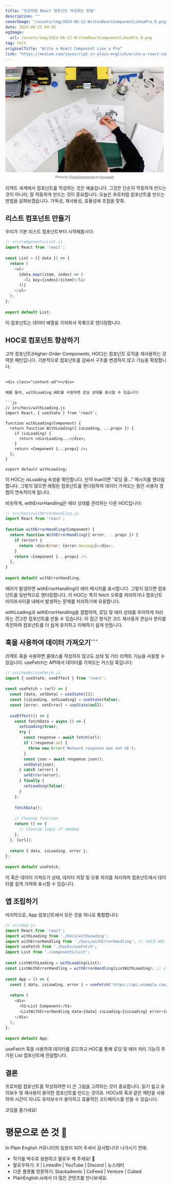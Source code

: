 ```yaml
---
title: "프로처럼 React 컴포넌트 작성하는 방법"
description: ""
coverImage: "/assets/img/2024-06-22-WriteaReactComponentLikeaPro_0.png"
date: 2024-06-22 04:55
ogImage: 
  url: /assets/img/2024-06-22-WriteaReactComponentLikeaPro_0.png
tag: Tech
originalTitle: "Write a React Component Like a Pro"
link: "https://medium.com/javascript-in-plain-english/write-a-react-component-like-a-pro-4852109ffee5"
---
```



<img src="/assets/img/2024-06-22-WriteaReactComponentLikeaPro_0.png" />

리액트 세계에서 컴포넌트를 작성하는 것은 예술입니다. 그것은 단순히 작동하게 만드는 것이 아니라, 잘 작동하게 만드는 것이 중요합니다. 오늘은 프로처럼 컴포넌트를 만드는 방법을 살펴보겠습니다. 가독성, 재사용성, 효율성에 초점을 맞춰.

## 리스트 컴포넌트 만들기

우리가 기본 리스트 컴포넌트부터 시작해봅시다:

<div class="content-ad"></div>

```js
// src/components/List.js
import React from 'react';

const List = ({ data }) => {
  return (
    <ul>
      {data.map((item, index) => (
        <li key={index}>{item}</li>
      ))}
    </ul>
  );
};

export default List;
```

이 컴포넌트는 데이터 배열을 가져와서 목록으로 렌더링합니다.

## HOC로 컴포넌트 향상하기

고차 컴포넌트(Higher-Order Components, HOC)는 컴포넌트 로직을 재사용하는 강력한 패턴입니다. 기본적으로 컴포넌트를 감싸서 구조를 변경하지 않고 기능을 확장합니다.
```

<div class="content-ad"></div>

예를 들어, withLoading HOC를 사용하면 로딩 상태를 표시할 수 있습니다:

```js
// src/hocs/withLoading.js
import React, { useState } from 'react';

function withLoading(Component) {
  return function WithLoading({ isLoading, ...props }) {
    if (isLoading) {
      return <div>Loading...</div>;
    }
    return <Component {...props} />;
  };
}

export default withLoading;
```

이 HOC는 isLoading 속성을 확인합니다. 만약 true이면 "로딩 중..." 메시지를 렌더링합니다. 그렇지 않으면 래핑된 컴포넌트를 렌더링하여 데이터 가져오는 동안 사용자 경험이 연속적이게 됩니다.

비슷하게, withErrorHandling은 에러 상태를 관리하는 다른 HOC입니다:

<div class="content-ad"></div>

```js
// src/hocs/withErrorHandling.js
import React from 'react';

function withErrorHandling(Component) {
  return function WithErrorHandling({ error, ...props }) {
    if (error) {
      return <div>Error: {error.message}</div>;
    }
    return <Component {...props} />;
  };
}

export default withErrorHandling;
```

에러가 발생하면 withErrorHandling이 에러 메시지를 표시합니다. 그렇지 않으면 컴포넌트를 일반적으로 렌더링합니다. 이 HOC는 특히 fetch 오류를 처리하거나 컴포넌트 라이프사이클 내에서 발생하는 문제를 처리하기에 유용합니다.

withLoading과 withErrorHandling을 결합하여, 로딩 및 에러 상태를 우아하게 처리하는 견고한 컴포넌트를 만들 수 있습니다. 이 접근 방식은 코드 재사용과 관심사 분리를 촉진하여 컴포넌트를 더 쉽게 유지하고 이해하기 쉽게 만듭니다.

## 훅을 사용하여 데이터 가져오기```

<div class="content-ad"></div>

리액트 훅을 사용하면 클래스를 작성하지 않고도 상태 및 기타 리액트 기능을 사용할 수 있습니다. useFetch는 API에서 데이터를 가져오는 커스텀 훅입니다:

```js
// src/hooks/useFetch.js
import { useState, useEffect } from 'react';

const useFetch = (url) => {
  const [data, setData] = useState([]);
  const [isLoading, setLoading] = useState(false);
  const [error, setError] = useState(null);

  useEffect(() => {
    const fetchData = async () => {
      setLoading(true);
      try {
        const response = await fetch(url);
        if (!response.ok) {
          throw new Error('Network response was not ok');
        }
        const json = await response.json();
        setData(json);
      } catch (error) {
        setError(error);
      } finally {
        setLoading(false);
      }
    };

    fetchData();

    // Cleanup function
    return () => {
      // Cleanup logic if needed
    };
  }, [url]);

  return { data, isLoading, error };
};

export default useFetch;
```

이 훅은 데이터 가져오기 상태, 데이터 저장 및 오류 처리를 처리하여 컴포넌트에서 데이터를 쉽게 가져와 표시할 수 있습니다.

## 앱 조립하기

<div class="content-ad"></div>

마지막으로, App 컴포넌트에서 모든 것을 하나로 통합합니다:

```js
// src/App.js
import React from 'react';
import withLoading from './hocs/withLoading';
import withErrorHandling from './hocs/withErrorHandling'; // 새로운 HOC 추가
import useFetch from './hooks/useFetch';
import List from './components/List';

const ListWithLoading = withLoading(List);
const ListWithErrorHandling = withErrorHandling(ListWithLoading); // ListWithLoading 컴포넌트에 에러 처리 추가

const App = () => {
  const { data, isLoading, error } = useFetch('https://api.example.com/data');

  return (
    <div>
      <h1>List Component</h1>
      <ListWithErrorHandling data={data} isLoading={isLoading} error={error} /> {/* 에러가 발생하면 ListWithLoading 컴포넌트로 전달됩니다 */}
    </div>
  );
};

export default App;
```

useFetch 훅을 사용하여 데이터를 로드하고 HOC를 통해 로딩 및 에러 처리 기능이 추가된 List 컴포넌트에 전달합니다.

## 결론

<div class="content-ad"></div>

프로처럼 컴포넌트를 작성하려면 더 큰 그림을 고려하는 것이 중요합니다. 읽기 쉽고 유지보수 및 재사용이 용이한 컴포넌트를 만드는 것이죠. HOCs와 훅과 같은 패턴을 사용하여 시간이 지나도 유지보수가 용이하고 효율적인 코드베이스를 만들 수 있습니다.

코딩을 즐기세요!

# 평문으로 쓴 것 🚀

In Plain English 커뮤니티의 일원이 되어 주셔서 감사합니다! 나가시기 전에:

<div class="content-ad"></div>

- 작가를 박수로 응원하고 팔로우 해 주세요! 👏️️
- 팔로우하기: X | LinkedIn | YouTube | Discord | 뉴스레터
- 다른 플랫폼 방문하기: Stackademic | CoFeed | Venture | Cubed
- PlainEnglish.io에서 더 많은 콘텐츠를 만나보세요.